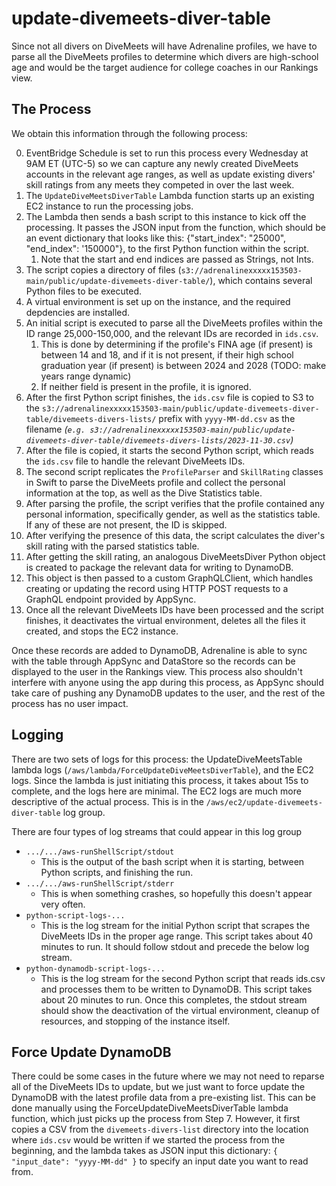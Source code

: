 # update-divemeets-diver-table

Since not all divers on DiveMeets will have Adrenaline profiles, we have to parse all the DiveMeets profiles to determine which divers are high-school age and would be the target audience for college coaches in our Rankings view.

## The Process

We obtain this information through the following process:

0. EventBridge Schedule is set to run this process every Wednesday at 9AM ET (UTC-5) so we can capture any newly created DiveMeets accounts in the relevant age ranges, as well as update existing divers' skill ratings from any meets they competed in over the last week.
1. The `UpdateDiveMeetsDiverTable` Lambda function starts up an existing EC2 instance to run the processing jobs.
2. The Lambda then sends a bash script to this instance to kick off the processing. It passes the JSON input from the function, which should be an event dictionary that looks like this: {"start_index": "25000", "end_index": '150000"}, to the first Python function within the script.
    1. Note that the start and end indices are passed as Strings, not Ints.
3. The script copies a directory of  files (`s3://adrenalinexxxxx153503-main/public/update-divemeets-diver-table/`), which contains several Python files to be executed.
4. A virtual environment is set up on the instance, and the required depdencies are installed.
5. An initial script is executed to parse all the DiveMeets profiles within the ID range 25,000-150,000, and the relevant IDs are recorded in `ids.csv`.
    1. This is done by determining if the profile's FINA age (if present) is between 14 and 18, and if it is not present, if their high school graduation year (if present) is between 2024 and 2028 (TODO: make years range dynamic)
    2. If neither field is present in the profile, it is ignored.
6. After the first Python script finishes, the `ids.csv` file is copied to S3 to the `s3://adrenalinexxxxx153503-main/public/update-divemeets-diver-table/divemeets-divers-lists/` prefix with `yyyy-MM-dd.csv` as the filename *(`e.g. s3://adrenalinexxxxx153503-main/public/update-divemeets-diver-table/divemeets-divers-lists/2023-11-30.csv`)*
7. After the file is copied, it starts the second Python script, which reads the `ids.csv` file to handle the relevant DiveMeets IDs.
8. The second script replicates the `ProfileParser` and `SkillRating` classes in Swift to parse the DiveMeets profile and collect the personal information at the top, as well as the Dive Statistics table.
9. After parsing the profile, the script verifies that the profile contained any personal information, specifically gender, as well as the statistics table. If any of these are not present, the ID is skipped.
10. After verifying the presence of this data, the script calculates the diver's skill rating with the parsed statistics table.
11. After getting the skill rating, an analogous DiveMeetsDiver Python object is created to package the relevant data for writing to DynamoDB.
12. This object is then passed to a custom GraphQLClient, which handles creating or updating the record using HTTP POST requests to a GraphQL endpoint provided by AppSync.
13. Once all the relevant DiveMeets IDs have been processed and the script finishes, it deactivates the virtual environment, deletes all the files it created, and stops the EC2 instance.

Once these records are added to DynamoDB, Adrenaline is able to sync with the table through AppSync and DataStore so the records can be displayed to the user in the Rankings view.
This process also shouldn't interfere with anyone using the app during this process, as AppSync should take care of pushing any DynamoDB updates to the user, and the rest of the process has no user impact.

## Logging

There are two sets of logs for this process: the UpdateDiveMeetsTable lambda logs (`/aws/lambda/ForceUpdateDiveMeetsDiverTable`), and the EC2 logs. Since the lambda is just initiating this process, it takes about 15s to complete, and the logs here are minimal. The EC2 logs are much more descriptive of the actual process. This is in the `/aws/ec2/update-divemeets-diver-table` log group.

There are four types of log streams that could appear in this log group

- `.../.../aws-runShellScript/stdout`
  - This is the output of the bash script when it is starting, between Python scripts, and finishing the run.
- `.../.../aws-runShellScript/stderr`
  - This is when something crashes, so hopefully this doesn't appear very often.
- `python-script-logs-...`
  - This is the log stream for the initial Python script that scrapes the DiveMeets IDs in the proper age range. This script takes about 40 minutes to run. It should follow stdout and precede the below log stream.
- `python-dynamodb-script-logs-...`
  - This is the log stream for the second Python script that reads ids.csv and processes them to be written to DynamoDB. This script takes about 20 minutes to run. Once this completes, the stdout stream should show the deactivation of the virtual environment, cleanup of resources, and stopping of the instance itself.

## Force Update DynamoDB

There could be some cases in the future where we may not need to reparse all of the DiveMeets IDs to update, but we just want to force update the DynamoDB with the latest profile data from a pre-existing list. This can be done manually using the ForceUpdateDiveMeetsDiverTable lambda function, which just picks up the process from Step 7. However, it first copies a CSV from the
`divemeets-divers-list` directory into the location where `ids.csv` would be written if we started the process from the beginning, and the lambda takes as JSON input this dictionary: `{ "input_date": "yyyy-MM-dd" }` to specify an input date you want to read from.
